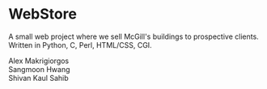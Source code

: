 WebStore
========

A small web project where we sell McGill's buildings to prospective clients. Written in Python, C, Perl, HTML/CSS, CGI.  

Alex Makrigiorgos    
Sangmoon Hwang    
Shivan Kaul Sahib  
